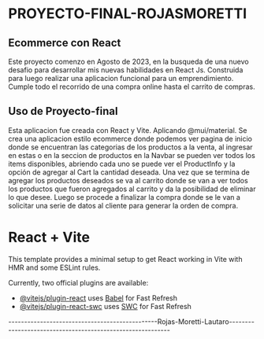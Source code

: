# PROYECTO-FINAL-ROJASMORETTI

## Ecommerce con React
Este proyecto comenzo en Agosto de 2023, en la busqueda de una nuevo desafio para desarrollar mis nuevas habilidades en React Js.
Construida para luego realizar una aplicacion funcional para un emprendimiento.
Cumple todo el recorrido de una compra online hasta el carrito de compras.


## Uso de Proyecto-final
Esta aplicacion fue creada con React y Vite. Aplicando @mui/material.
Se crea una aplicacion estilo ecommerce donde podemos ver pagina de inicio donde se encuentran las categorias de los productos a la venta, al ingresar en estas o en la seccion de productos en la Navbar se pueden ver todos los items disponibles, abriendo cada uno se puede ver el ProductInfo y la opción de agregar al Cart la cantidad deseada.
Una vez que se termina de agregar los productos deseados se va al carrito donde se van a ver todos los productos que fueron agregados al carrito y da la posibilidad de eliminar lo que desee.
Luego se procede a finalizar la compra donde se le van a solicitar una serie de datos al cliente para generar la orden de compra.

# React + Vite

This template provides a minimal setup to get React working in Vite with HMR and some ESLint rules.

Currently, two official plugins are available:

- [@vitejs/plugin-react](https://github.com/vitejs/vite-plugin-react/blob/main/packages/plugin-react/README.md) uses [Babel](https://babeljs.io/) for Fast Refresh
- [@vitejs/plugin-react-swc](https://github.com/vitejs/vite-plugin-react-swc) uses [SWC](https://swc.rs/) for Fast Refresh



-----------------------------------------------Rojas-Moretti-Lautaro-----------------------------------------------------------
